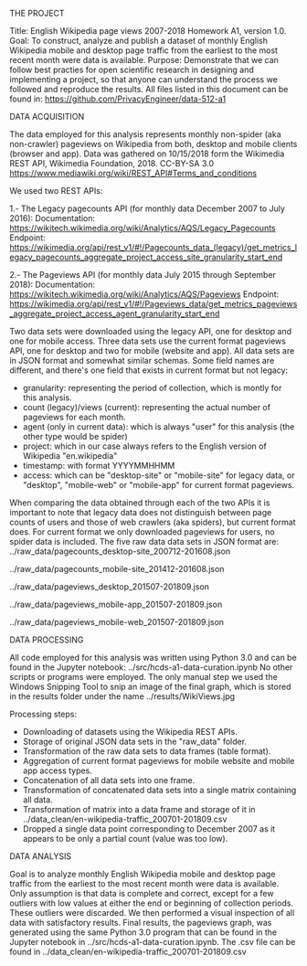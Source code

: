 THE PROJECT

Title: English Wikipedia page views 2007-2018
Homework A1, version 1.0.
Goal: To construct, analyze and publish a dataset of monthly English Wikipedia mobile and desktop page traffic from the earliest to the most recent month were data is available.
Purpose: Demonstrate that we can follow best practies for open scientific research in designing and implementing a project, so that anyone can understand the process we followed and reproduce the results.
All files listed in this document can be found in: https://github.com/PrivacyEngineer/data-512-a1

DATA ACQUISITION

The data employed for this analysis represents monthly non-spider (aka non-crawler) pageviews on Wikipedia from both, desktop and mobile clients (browser and app).
Data was gathered on 10/15/2018 form the Wikimedia REST API, Wikimedia Foundation, 2018. CC-BY-SA 3.0 https://www.mediawiki.org/wiki/REST_API#Terms_and_conditions

We used two REST APIs:

1.- The Legacy pagecounts API (for monthly data December 2007 to July 2016): 
Documentation: https://wikitech.wikimedia.org/wiki/Analytics/AQS/Legacy_Pagecounts
Endpoint: https://wikimedia.org/api/rest_v1/#!/Pagecounts_data_(legacy)/get_metrics_legacy_pagecounts_aggregate_project_access_site_granularity_start_end

2.- The Pageviews API (for monthly data July 2015 through September 2018):
Documentation: https://wikitech.wikimedia.org/wiki/Analytics/AQS/Pageviews
Endpoint: https://wikimedia.org/api/rest_v1/#!/Pageviews_data/get_metrics_pageviews_aggregate_project_access_agent_granularity_start_end

Two data sets were downloaded using the legacy API, one for desktop and one for mobile access. 
Three data sets use the current format pageviews API, one for desktop and two for mobile (website and app).
All data sets are in JSON format and somewhat similar schemas. Some field names are different, and there's one field that exists in current format but not legacy:
- granularity: representing the period of collection, which is montly for this analysis.
- count (legacy)/views (current): representing the actual number of pageviews for each month.
- agent (only in current data): which is always "user" for this analysis (the other type would be spider)
- project: which in our case always refers to the English version of Wikipedia "en.wikipedia"
- timestamp: with format YYYYMMHHMM
- access: which can be "desktop-site" or "mobile-site" for legacy data, or "desktop", "mobile-web" or "mobile-app" for current format pageviews.
 
When comparing the data obtained through each of the two APIs it is important to note that legacy data does not distinguish between page counts of users and those of web crawlers (aka spiders), but current format does.
For current format we only downloaded pageviews for users, no spider data is included.
The five raw data data sets in JSON format are:
../raw_data/pagecounts_desktop-site_200712-201608.json

../raw_data/pagecounts_mobile-site_201412-201608.json

../raw_data/pageviews_desktop_201507-201809.json

../raw_data/pageviews_mobile-app_201507-201809.json

../raw_data/pageviews_mobile-web_201507-201809.json
 
DATA PROCESSING

All code employed for this analysis was written using Python 3.0 and can be found in the Jupyter notebook: ../src/hcds-a1-data-curation.ipynb
No other scripts or programs were employed. 
The only manual step we used the Windows Snipping Tool to snip an image of the final graph, which is stored in the results folder under the name ../results/WikiViews.jpg

Processing steps:
- Downloading of datasets using the Wikipedia REST APIs.
- Storage of original JSON data sets in the "raw_data" folder.
- Transformation of the raw data sets to data frames (table format).
- Aggregation of current format pageviews for mobile website and mobile app access types.
- Concatenation of all data sets into one frame.
- Transformation of concatenated data sets into a single matrix containing all data.
- Transformation of matrix into a data frame and storage of it in ../data_clean/en-wikipedia-traffic_200701-201809.csv
- Dropped a single data point corresponding to December 2007 as it appears to be only a partial count (value was too low).

DATA ANALYSIS

Goal is to analyze monthly English Wikipedia mobile and desktop page traffic from the earliest to the most recent month were data is available.
Only assumption is that data is complete and correct, except for a few outliers with low values at either the end or beginning of collection periods. 
These outliers were discarded. We then performed a visual inspection of all data with satisfactory results. 
Final results, the pageviews graph, was generated using the same Python 3.0 program that can be found in the Jupyter notebook in ../src/hcds-a1-data-curation.ipynb.
The .csv file can be found in ../data_clean/en-wikipedia-traffic_200701-201809.csv
